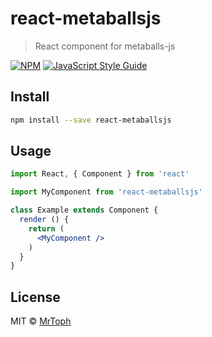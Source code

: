# react-metaballsjs

> React component for metaballs-js

[![NPM](https://img.shields.io/npm/v/react-metaballsjs.svg)](https://www.npmjs.com/package/react-metaballsjs) [![JavaScript Style Guide](https://img.shields.io/badge/code_style-standard-brightgreen.svg)](https://standardjs.com)

## Install

```bash
npm install --save react-metaballsjs
```

## Usage

```jsx
import React, { Component } from 'react'

import MyComponent from 'react-metaballsjs'

class Example extends Component {
  render () {
    return (
      <MyComponent />
    )
  }
}
```

## License

MIT © [MrToph](https://github.com/MrToph)
